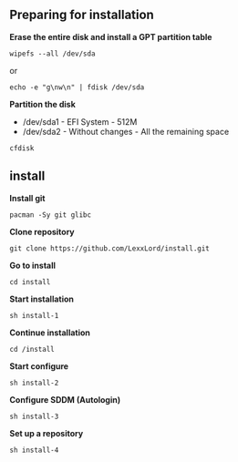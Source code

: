 ## Preparing for installation

**Erase the entire disk and install a GPT partition table**

```shell
wipefs --all /dev/sda
```

or

```shell
echo -e "g\nw\n" | fdisk /dev/sda
```

**Partition the disk**

- /dev/sda1 - EFI System - 512M
- /dev/sda2 - Without changes - All the remaining space

```shell
cfdisk
```

## install

**Install git**

```shell
pacman -Sy git glibc
```

**Clone repository**

```shell
git clone https://github.com/LexxLord/install.git
```

**Go to install**

```shell
cd install
```

**Start installation**

```shell
sh install-1
```

**Continue installation**

```shell
cd /install
```

**Start configure**

```shell
sh install-2
```

**Configure SDDM (Autologin)**

```shell
sh install-3
```

**Set up a repository**

```shell
sh install-4
```
